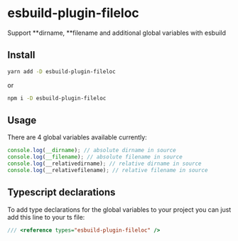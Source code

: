# esbuild-plugin-fileloc

Support **dirname, **filename and additional global variables with esbuild

## Install

```sh
yarn add -D esbuild-plugin-fileloc
```

or

```sh
npm i -D esbuild-plugin-fileloc
```

## Usage

There are 4 global variables available currently:

```ts
console.log(__dirname); // absolute dirname in source
console.log(__filename); // absolute filename in source
console.log(__relativedirname); // relative dirname in source
console.log(__relativefilename); // relative filename in source
```

## Typescript declarations

To add type declarations for the global variables to your project you can just add this line to your ts file:

```ts
/// <reference types="esbuild-plugin-fileloc" />
```
